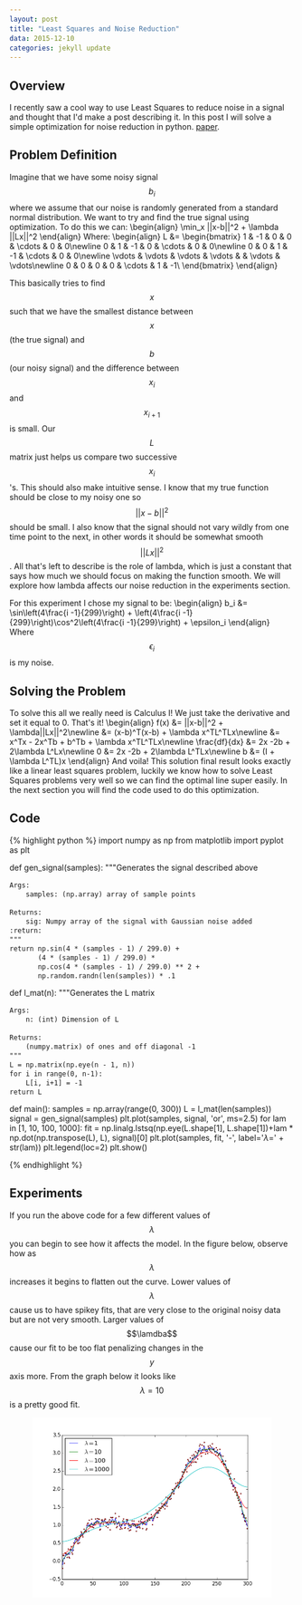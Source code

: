 ```yaml
---
layout: post
title: "Least Squares and Noise Reduction"
data: 2015-12-10
categories: jekyll update
---
```


<head>
  <script type="text/javascript"
          src="http://cdn.mathjax.org/mathjax/latest/MathJax.js?config=TeX-AMS-MML_HTMLorMML">
  </script>
</head>

## **Overview**
  I recently saw a cool way to use Least Squares to reduce noise in a signal and thought that
  I'd make a post describing it.  In this post I will solve a simple optimization for noise
  reduction in python.
  <a target = "_blank" href = "http://web.stanford.edu/~hastie/Papers/gap.pdf">paper</a>.
  
## **Problem Definition**
  Imagine that we have some noisy signal $$b_i$$ where we assume that our noise is randomly
  generated from a standard normal distribution.  We want to try and find the true signal
  using optimization.  To do this we can:
  \begin{align}
    \min_x ||x-b||^2 + \lambda ||Lx||^2
  \end{align}
  Where:
  \begin{align}
    L &= \begin{bmatrix}
      1 & -1 & 0 & 0 & \cdots & 0 & 0\newline
      0 & 1 & -1 & 0 & \cdots & 0 & 0\newline
      0 & 0 & 1 & -1 & \cdots & 0 & 0\newline
      \vdots & \vdots & \vdots & \vdots &  & \vdots & \vdots\newline
      0 & 0 & 0 & 0 & \cdots & 1 & -1\\
    \end{bmatrix}
  \end{align}
  
  This basically tries to find $$x$$ such that we have the smallest distance between $$x$$
  (the true signal) and $$b$$ (our noisy signal) and the difference between $$x_i$$ and $$x_{i+1}$$
  is small.  Our $$L$$ matrix just helps us compare two successive $$x_i$$'s.  This should
  also make intuitive sense.  I know that my true function should be close to my noisy one
  so $$||x-b||^2$$ should be small.  I also know that the signal should not vary wildly from
  one time point to the next, in other words it should be somewhat smooth $$||Lx||^2$$.  All
  that's left to describe is the role of lambda, which is just a constant that says how much
  we should focus on making the function smooth.  We will explore how lambda affects our 
  noise reduction in the experiments section.
  
  For this experiment I chose my signal to be:
  \begin{align}
    b_i &= \sin\left(4\frac{i -1}{299}\right) + \left(4\frac{i -1}{299}\right)\cos^2\left(4\frac{i -1}{299}\right) + \epsilon_i
  \end{align}
  Where $$\epsilon_i$$ is my noise.
  
## **Solving the Problem**
  To solve this all we really need is Calculus I!  We just take the derivative and set it 
  equal to 0.  That's it!
  \begin{align}
  f(x) &= ||x-b||^2 + \lambda||Lx||^2\newline
  &= (x-b)^T(x-b) + \lambda x^TL^TLx\newline
  &= x^Tx - 2x^Tb + b^Tb + \lambda x^TL^TLx\newline
  \frac{df}{dx} &= 2x -2b + 2\lambda L^Lx\newline
  0 &= 2x -2b + 2\lambda L^TLx\newline
  b &= (I + \lambda L^TL)x
  \end{align}
  And voila!  This solution final result looks exactly like a linear least squares problem, luckily
  we know how to solve Least Squares problems very well so we can find the optimal line super easily.
  In the next section you will find the code used to do this optimization.
  
## **Code**
{% highlight python %}
import numpy as np
from matplotlib import pyplot as plt


def gen_signal(samples):
    """Generates the signal described above

    Args:
        samples: (np.array) array of sample points

    Returns:
        sig: Numpy array of the signal with Gaussian noise added
    :return:
    """
    return np.sin(4 * (samples - 1) / 299.0) + 
           (4 * (samples - 1) / 299.0) * 
    	   np.cos(4 * (samples - 1) / 299.0) ** 2 + 
    	   np.random.randn(len(samples)) * .1



def l_mat(n):
    """Generates the L matrix

    Args:
        n: (int) Dimension of L

    Returns:
        (numpy.matrix) of ones and off diagonal -1
    """
    L = np.matrix(np.eye(n - 1, n))
    for i in range(0, n-1):
        L[i, i+1] = -1
    return L

def main():
    samples = np.array(range(0, 300))
    L = l_mat(len(samples))
    signal = gen_signal(samples)
    plt.plot(samples, signal, 'or', ms=2.5)
    for lam in [1, 10, 100, 1000]:
        fit = np.linalg.lstsq(np.eye(L.shape[1], L.shape[1])+lam * np.dot(np.transpose(L), L), signal)[0]
        plt.plot(samples, fit, '-', label='$\lambda =$' + str(lam))
    plt.legend(loc=2)
    plt.show()
    
{% endhighlight %}

## **Experiments**
If you run the above code for a few different values of $$\lambda$$ you can begin to see how
it affects the model.  In the figure below, observe how as $$\lambda$$ increases it begins to flatten out the curve.
Lower values of $$\lambda$$ cause us to have spikey fits, that are very close to the original
noisy data but are not very smooth.  Larger values of $$\lamdba$$ cause our fit to be too
flat penalizing changes in the $$y$$ axis more.  From the graph below it looks like $$\lambda =10$$
is a pretty good fit.

  <figure class="half">
	<img src="/assets/Opt_Noise_Reduction/figure_1.png">
  </figure>






